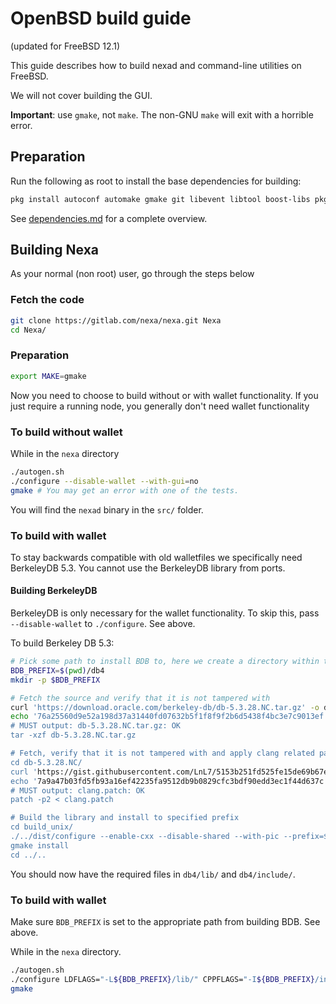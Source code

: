 # OpenBSD build guide
(updated for FreeBSD 12.1)

This guide describes how to build nexad and command-line utilities on FreeBSD.

We will not cover building the GUI.

**Important**: use `gmake`, not `make`. The non-GNU `make` will exit with a horrible error.

## Preparation

Run the following as root to install the base dependencies for building:

```bash
pkg install autoconf automake gmake git libevent libtool boost-libs pkgconf openssl python
```

See [dependencies.md](dependencies.md) for a complete overview.


## Building Nexa

As your normal (non root) user, go through the steps below

### Fetch the code

```bash
git clone https://gitlab.com/nexa/nexa.git Nexa
cd Nexa/
```

### Preparation

```bash
export MAKE=gmake
```

Now you need to choose to build without or with wallet functionality. If you just require a running node, you generally don't need wallet functionality

### To build without wallet

While in the `nexa` directory

```bash
./autogen.sh
./configure --disable-wallet --with-gui=no
gmake # You may get an error with one of the tests.
```

You will find the `nexad` binary in the `src/` folder.


### To build with wallet

To stay backwards compatible with old walletfiles we specifically need BerkeleyDB 5.3.
You cannot use the BerkeleyDB library from ports.


#### Building BerkeleyDB

BerkeleyDB is only necessary for the wallet functionality. To skip this, pass `--disable-wallet` to `./configure`. See above.

To build Berkeley DB 5.3:

```bash
# Pick some path to install BDB to, here we create a directory within the nexa directory
BDB_PREFIX=$(pwd)/db4
mkdir -p $BDB_PREFIX

# Fetch the source and verify that it is not tampered with
curl 'https://download.oracle.com/berkeley-db/db-5.3.28.NC.tar.gz' -o db-5.3.28.NC.tar.gz
echo '76a25560d9e52a198d37a31440fd07632b5f1f8f9f2b6d5438f4bc3e7c9013ef'  db-5.3.28.NC.tar.gz' | shasum -c
# MUST output: db-5.3.28.NC.tar.gz: OK
tar -xzf db-5.3.28.NC.tar.gz

# Fetch, verify that it is not tampered with and apply clang related patch
cd db-5.3.28.NC/
curl 'https://gist.githubusercontent.com/LnL7/5153b251fd525fe15de69b67e63a6075/raw/7778e9364679093a32dec2908656738e16b6bdcb/clang.patch' -o clang.patch
echo '7a9a47b03fd5fb93a16ef42235fa9512db9b0829cfc3bdf90edd3ec1f44d637c  clang.patch' | shasum -c
# MUST output: clang.patch: OK
patch -p2 < clang.patch

# Build the library and install to specified prefix
cd build_unix/
./../dist/configure --enable-cxx --disable-shared --with-pic --prefix=$BDB_PREFIX
gmake install
cd ../..
```

You should now have the required files in `db4/lib/` and `db4/include/`.

### To build with wallet

Make sure `BDB_PREFIX` is set to the appropriate path from building BDB. See above.

While in the `nexa` directory.

```bash
./autogen.sh
./configure LDFLAGS="-L${BDB_PREFIX}/lib/" CPPFLAGS="-I${BDB_PREFIX}/include/" --with-gui=no
gmake
```

